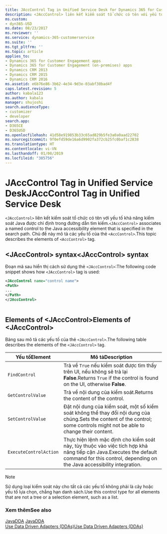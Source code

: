 ```yaml
---
title: JAccControl Tag in Unified Service Desk for Dynamics 365 for Customer Engagement apps| MicrosoftDocs
description: <JAccControl> liên kết kiểm soát tổ chức có tên với yếu tố khả năng kiểm soát Java được chỉ định trong đường dẫn tìm kiếm. Chủ đề này mô tả các yếu tố của thẻ <AccControl>.
ms.custom:
- dyn365-USD
ms.date: 08/23/2017
ms.reviewer: ''
ms.service: dynamics-365-customerservice
ms.suite: ''
ms.tgt_pltfrm: ''
ms.topic: article
applies_to:
- Dynamics 365 for Customer Engagement apps
- Dynamics 365 for Customer Engagement (on-premises) apps
- Dynamics CRM 2013
- Dynamics CRM 2015
- Dynamics CRM 2016
ms.assetid: e6b76e86-3b62-4e34-9d3e-03abf30bad4f
caps.latest.revision: 5
author: kabala123
ms.author: kabala
manager: shujoshi
search.audienceType:
- customizer
- developer
search.app:
- D365CE
- D365USD
ms.openlocfilehash: 41d58e919853b33c65ad829b5fe3a0a0aad22702
ms.sourcegitcommit: 9f0efd59de16a6d9902fa372cb25fc0baf1c2838
ms.translationtype: HT
ms.contentlocale: vi-VN
ms.lasthandoff: 01/08/2019
ms.locfileid: "385756"
---
```

# <a name="jacccontrol-tag-in-unified-service-desk"></a><span data-ttu-id="00a5c-104">JAccControl Tag in Unified Service Desk</span><span class="sxs-lookup"><span data-stu-id="00a5c-104">JAccControl Tag in Unified Service Desk</span></span>
<span data-ttu-id="00a5c-105">`<JAccControl>` liên kết kiểm soát tổ chức có tên với yếu tố khả năng kiểm soát Java được chỉ định trong đường dẫn tìm kiếm.</span><span class="sxs-lookup"><span data-stu-id="00a5c-105">`<JAccControl>` associates a named control to the Java accessibility element that is specified in the search path.</span></span> <span data-ttu-id="00a5c-106">Chủ đề này mô tả các yếu tố của thẻ `<AccControl>`.</span><span class="sxs-lookup"><span data-stu-id="00a5c-106">This topic describes the elements of `<AccControl>` tag.</span></span>  
  
## <a name="jacccontrol-syntax"></a><span data-ttu-id="00a5c-107">\<JAccControl> syntax</span><span class="sxs-lookup"><span data-stu-id="00a5c-107">\<JAccControl> syntax</span></span>  
 <span data-ttu-id="00a5c-108">Đoạn mã sau hiển thị cách sử dụng thẻ `<JAccControl>`:</span><span class="sxs-lookup"><span data-stu-id="00a5c-108">The following code snippet shows how `<JAccControl>` tag is used:</span></span>  
  
```xml  
<JAccControl name="control name">  
<Path>  
...      
</Path>  
</JAccControl>  
  
```  
  
## <a name="elements-of-jacccontrol"></a><span data-ttu-id="00a5c-109">Elements of \<JAccControl></span><span class="sxs-lookup"><span data-stu-id="00a5c-109">Elements of \<JAccControl></span></span>  
 <span data-ttu-id="00a5c-110">Bảng sau mô tả các yếu tố của thẻ `<JAccControl>`.</span><span class="sxs-lookup"><span data-stu-id="00a5c-110">The following table describes the elements of the `<JAccControl>` tag.</span></span>  
  
|<span data-ttu-id="00a5c-111">Yếu tố</span><span class="sxs-lookup"><span data-stu-id="00a5c-111">Element</span></span>|<span data-ttu-id="00a5c-112">Mô tả</span><span class="sxs-lookup"><span data-stu-id="00a5c-112">Description</span></span>|  
|-------------|-----------------|  
|`FindControl`|<span data-ttu-id="00a5c-113">Trả về `True` nếu kiểm soát được tìm thấy trên UI, nếu không sẽ trả lại **False**.</span><span class="sxs-lookup"><span data-stu-id="00a5c-113">Returns `True` if the control is found on the UI, otherwise **False**.</span></span>|  
|`GetControlValue`|<span data-ttu-id="00a5c-114">Trả về nội dung của kiểm soát.</span><span class="sxs-lookup"><span data-stu-id="00a5c-114">Returns the content of the control.</span></span>|  
|`SetControlValue`|<span data-ttu-id="00a5c-115">Đặt nội dung của kiểm soát, một số kiểm soát không thể thay đổi nội dung của chúng.</span><span class="sxs-lookup"><span data-stu-id="00a5c-115">Sets the content of the control; some controls might not be able to change their content.</span></span>|  
|`ExecuteControlAction`|<span data-ttu-id="00a5c-116">Thực hiện lệnh mặc định cho kiểm soát này, tùy thuộc vào việc tích hợp khả năng tiếp cận Java.</span><span class="sxs-lookup"><span data-stu-id="00a5c-116">Executes the default command for this control, depending on the Java accessibility integration.</span></span>|  
  
> [!NOTE]
>  <span data-ttu-id="00a5c-117">Sử dụng loại kiểm soát này cho tất cả các yếu tố không phải là cây hoặc yếu tố lựa chọn, chẳng hạn danh sách.</span><span class="sxs-lookup"><span data-stu-id="00a5c-117">Use this control type for all elements that are not a tree or a selection element, such as a list.</span></span>  
  
### <a name="see-also"></a><span data-ttu-id="00a5c-118">Xem thêm</span><span class="sxs-lookup"><span data-stu-id="00a5c-118">See also</span></span>  
 <span data-ttu-id="00a5c-119">[JavaDDA](../unified-service-desk/javadda.md) </span><span class="sxs-lookup"><span data-stu-id="00a5c-119">[JavaDDA](../unified-service-desk/javadda.md) </span></span>  
 [<span data-ttu-id="00a5c-120">Use Data Driven Adapters (DDAs)</span><span class="sxs-lookup"><span data-stu-id="00a5c-120">Use Data Driven Adapters (DDAs)</span></span>](../unified-service-desk/use-data-driven-adapters-ddas.md)
